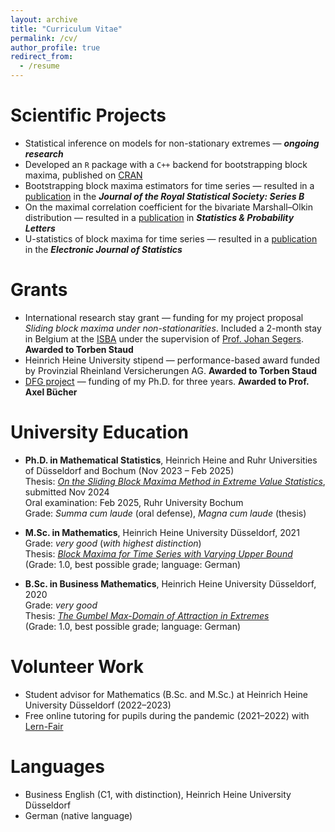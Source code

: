 ```yaml
---
layout: archive
title: "Curriculum Vitae"
permalink: /cv/
author_profile: true
redirect_from:
  - /resume
---
```


Scientific Projects
===================

* Statistical inference on models for non-stationary extremes — ***ongoing research***
* Developed an `R` package with a `C++` backend for bootstrapping block maxima, published on [CRAN](https://cran.r-project.org/package=maxbootR)
* Bootstrapping block maxima estimators for time series — resulted in a [publication](../_publications/extremes_bootstrap.md) in the ***Journal of the Royal Statistical Society: Series B***
* On the maximal correlation coefficient for the bivariate Marshall–Olkin distribution — resulted in a [publication](../_publications/mo_maxcorr.md) in ***Statistics & Probability Letters***
* U-statistics of block maxima for time series — resulted in a [publication](../_publications/extreme_u_stats.md) in the ***Electronic Journal of Statistics***

Grants
===================

* International research stay grant — funding for my project proposal *Sliding block maxima under non-stationarities*. Included a 2-month stay in Belgium at the [ISBA](https://uclouvain.be/en/research-institutes/lidam/isba) under the supervision of [Prof. Johan Segers](https://perso.uclouvain.be/johan.segers/). **Awarded to Torben Staud**
* Heinrich Heine University stipend — performance-based award funded by Provinzial Rheinland Versicherungen AG. **Awarded to Torben Staud**
* [DFG project](https://gepris.dfg.de/gepris/projekt/465665892) — funding of my Ph.D. for three years. **Awarded to Prof. Axel Bücher**

University Education
===================

* **Ph.D. in Mathematical Statistics**, Heinrich Heine and Ruhr Universities of Düsseldorf and Bochum (Nov 2023 – Feb 2025)  
  Thesis: [*On the Sliding Block Maxima Method in Extreme Value Statistics*](../files/diss_staud.pdf), submitted Nov 2024  
  Oral examination: Feb 2025, Ruhr University Bochum  
  Grade: *Summa cum laude* (oral defense), *Magna cum laude* (thesis)

* **M.Sc. in Mathematics**, Heinrich Heine University Düsseldorf, 2021  
  Grade: *very good* (*with highest distinction*)  
  Thesis: [*Block Maxima for Time Series with Varying Upper Bound*](../files/ma_staud.pdf)  
  (Grade: 1.0, best possible grade; language: German)

* **B.Sc. in Business Mathematics**, Heinrich Heine University Düsseldorf, 2020  
  Grade: *very good*  
  Thesis: [*The Gumbel Max-Domain of Attraction in Extremes*](../files/ba_staud.pdf)  
  (Grade: 1.0, best possible grade; language: German)

Volunteer Work
===================

* Student advisor for Mathematics (B.Sc. and M.Sc.) at Heinrich Heine University Düsseldorf (2022–2023)
* Free online tutoring for pupils during the pandemic (2021–2022) with [Lern-Fair](https://www.lern-fair.de/)

Languages
===================

* Business English (C1, with distinction), Heinrich Heine University Düsseldorf  
* German (native language)

<!---
Skills
======
* **Statistics**: 5 years of experience in applied and mathematical statistics
* **R**: 4 years of experience in scientific work, including planning, conception, and execution of large-scale Monte Carlo simulation studies; Rcpp optimization; HPC integration; unit testing; microbenchmarking
* **C++**: Coding mathematical functions, porting them to R
* **Bash**: Scripting for High-Performance Computing
* **Markdown**: Creating website texts (like this homepage)
* **Java**: Full-semester extracurricular course (10 CP) in Java programming (Grade 1.3)
* **Statistical Data Analysis**: Full-semester extracurricular course (5 CP) in conducting statistical analyses (Grade 1.0)
* **GitHub**: Used for project management and version control of simulation studies
<!---  **High-dimensional statistics**: Multiple years of experience with machine learning, data science, and deep learning algorithms, including clustering, Lasso-/Ridge regression, k-nearest neighbors, neural networks, and ChatGPT prompting --->
